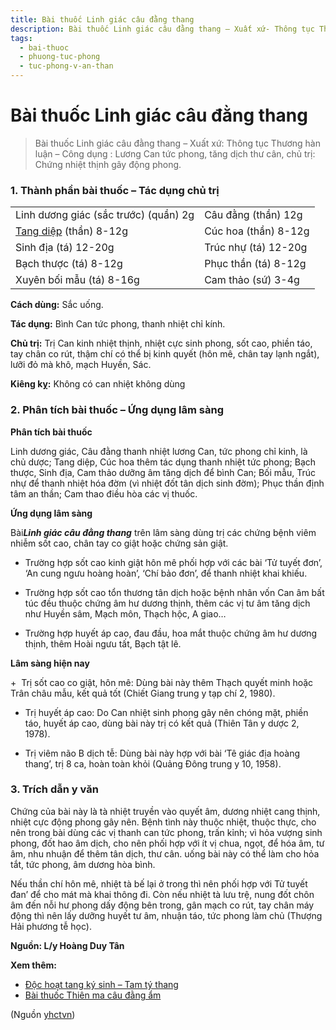 ```yaml
---
title: Bài thuốc Linh giác câu đằng thang
description: Bài thuốc Linh giác câu đằng thang – Xuất xứ- Thông tục Thương hàn luận – Công dụng - Lương Can tức phong, tăng dịch thư cân, chủ trị- Chứng nhiệt thịnh gây động phong.
tags:
  - bai-thuoc
  - phuong-tuc-phong
  - tuc-phong-v-an-than
---
```


# Bài thuốc Linh giác câu đằng thang 

> Bài thuốc Linh giác câu đằng thang – Xuất xứ: Thông tục Thương hàn luận – Công dụng : Lương Can tức phong, tăng dịch thư cân, chủ trị: Chứng nhiệt thịnh gây động phong.

### 1. Thành phần bài thuốc – Tác dụng chủ trị

|  |  |
| --- | --- |
| Linh dương giác (sắc trước) (quần) 2g | Câu đằng (thần) 12g |
| [Tang diệp](/yhctvn/vi-thuoc-tang-diep-la-dau) (thần) 8-12g | Cúc hoa (thần) 8-12g |
| Sinh địa (tá) 12-20g | Trúc nhự (tá) 12-20g |
| Bạch thược (tá) 8-12g | Phục thần (tá) 8-12g |
| Xuyên bối mẫu (tá) 8-16g | Cam thảo (sứ) 3-4g |

**Cách dùng:** Sắc uống.

**Tác dụng:** Bình Can tức phong, thanh nhiệt chỉ kính. 

**Chủ trị:** Trị Can kinh nhiệt thịnh, nhiệt cực sinh phong, sốt cao, phiền táo, tay chân co rút, thậm chí có thể bị kinh quyết (hôn mê, chân tay lạnh ngắt), lưỡi đỏ mà khô, mạch Huyền, Sác.

**Kiêng kỵ:** Không có can nhiệt không dùng

### 2. Phân tích bài thuốc – Ứng dụng lâm sàng

**Phân tích bài thuốc**

Linh dương giác, Câu đằng thanh nhiệt lương Can, tức phong chỉ kinh, là chủ dược; Tang diệp, Cúc hoa thêm tác dụng thanh nhiệt tức phong; Bạch thược, Sinh địa, Cam thảo dưỡng âm tăng dịch để bình Can; Bối mẫu, Trúc nhự để thanh nhiệt hóa đờm (vì nhiệt đốt tân dịch sinh đờm); Phục thần định tâm an thần; Cam thao điều hòa các vị thuốc.

**Ứng dụng lâm sàng**

Bài***Linh giác câu đằng thang*** trên lâm sàng dùng trị các chứng bệnh viêm nhiễm sốt cao, chân tay co giật hoặc chứng sản giật.

+ Trường hợp sốt cao kinh giật hôn mê phối hợp với các bài ‘Tử tuyết đơn’, ‘An cung ngưu hoàng hoàn’, ‘Chí bảo đơn’, để thanh nhiệt khai khiếu.

+ Trường hợp sốt cao tổn thương tân dịch hoặc bệnh nhân vốn Can âm bất túc đều thuộc chứng âm hư dương thịnh, thêm các vị tư âm tăng dịch như Huyền sâm, Mạch môn, Thạch hộc, A giao…

+ Trường hợp huyết áp cao, đau đầu, hoa mắt thuộc chứng âm hư dương thịnh, thêm Hoài ngưu tất, Bạch tật lê.

**Lâm sàng hiện nay**

+  Trị sốt cao co giật, hôn mê: Dùng bài này thêm Thạch quyết minh hoặc Trân châu mẫu, kết quả tốt (Chiết Giang trung y tạp chí 2, 1980).

+ Trị huyết áp cao: Do Can nhiệt sinh phong gây nên chóng mặt, phiền táo, huyết áp cao, dùng bài này trị có kết quả (Thiên Tân y dược 2, 1978).

+ Trị viêm não B dịch tễ: Dùng bài này hợp với bài ‘Tê giác địa hoàng thang’, trị 8 ca, hoàn toàn khỏi (Quảng Đông trung y 10, 1958).

### 3. Trích dẫn y văn

Chứng của bài này là tà nhiệt truyền vào quyết âm, dương nhiệt cang thịnh, nhiệt cực động phong gây nên. Bệnh tình này thuộc nhiệt, thuộc thực, cho nên trong bài dùng các vị thanh can tức phong, trấn kỉnh; vì hỏa vượng sinh phong, đốt hao âm dịch, cho nên phối hợp với ít vị chua, ngọt, để hóa âm, tư âm, nhu nhuận để thêm tân dịch, thư cân. uống bài này có thể làm cho hỏa tắt, tức phong, âm dương hòa bình.

Nếu thần chí hôn mê, nhiệt tà bế lại ở trong thì nên phối hợp với Tử tuyết đan’ để cho mát mà khai thông đi. Còn nếu nhiệt tà lưu trệ, nung đốt chôn âm đến nỗi hư phong dấy động bên trong, gân mạch co rút, tay chân máy động thì nên lấy dưỡng huyết tư âm, nhuận táo, tức phong làm chủ (Thượng Hải phương tễ học).

**Nguồn: L/y Hoàng Duy Tân**

**Xem thêm:**

* [Độc hoạt tang ký sinh – Tam tý thang](/yhctvn/doc-hoat-tang-ky-sinh-tam-ty-thang)
* [Bài thuốc Thiên ma câu đằng ẩm](/yhctvn/bai-thuoc-thien-ma-cau-dang-am)

(Nguồn <a href="https://yhctvn.com/bai-thuoc-linh-giac-cau-dang-thang/" target="_blank">yhctvn</a>)
